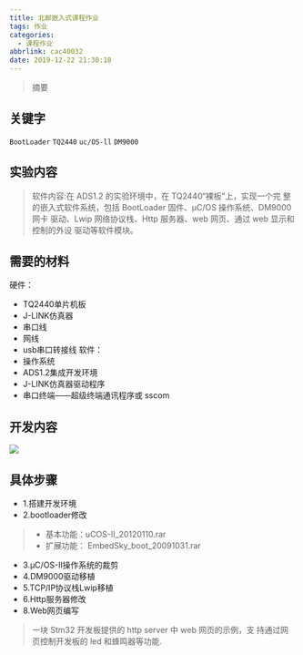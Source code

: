 ```yaml
---
title: 北邮嵌入式课程作业
tags: 作业
categories:
  - 课程作业
abbrlink: cac40032
date: 2019-12-22 21:30:18
---
```


>摘要

<!--more-->

## 关键字

`BootLoader` `TQ2440` `uc/OS-ll` `DM9000`

## 实验内容
> 软件内容:在 ADS1.2 的实验环境中，在 TQ2440“裸板”上，实现一个完 整的嵌入式软件系统，包括 BootLoader 固件、μC/OS 操作系统、DM9000 网卡 驱动、Lwip 网络协议栈、Http 服务器、web 网页、通过 web 显示和控制的外设 驱动等软件模块。 

## 需要的材料

硬件：
- TQ2440单片机板
- J-LINK仿真器
- 串口线
- 网线
- usb串口转接线
软件：
- 操作系统
- ADS1.2集成开发环境
- J-LINK仿真器驱动程序
- 串口终端——超级终端通讯程序或 sscom


## 开发内容
![](https://raw.githubusercontent.com/a347807131/ms/master/images/embeded.png)

## 具体步骤

- 1.搭建开发环境
- 2.bootloader修改
>* 基本功能：uCOS-II_20120110.rar
>* 扩展功能： EmbedSky_boot_20091031.rar
- 3.μC/OS-II操作系统的裁剪
- 4.DM9000驱动移植
- 5.TCP/IP协议栈Lwip移植
- 6.Http服务器修改
- 8.Web网页编写
> 一块 Stm32 开发板提供的 http server 中 web 网页的示例，支 持通过网页控制开发板的 led 和蜂鸣器等功能.
